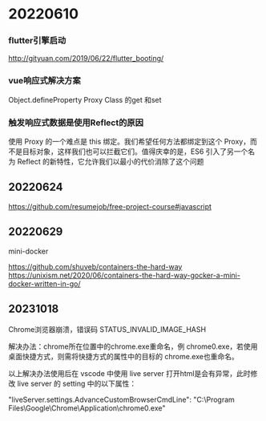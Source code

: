 # 20220610



### flutter引擎启动 

 http://gityuan.com/2019/06/22/flutter_booting/

### vue响应式解决方案

Object.defineProperty
Proxy
Class  的get 和set

### 触发响应式数据是使用Reflect的原因

使用 Proxy 的一个难点是 this 绑定。我们希望任何方法都绑定到这个 Proxy，而不是目标对象，这样我们也可以拦截它们。值得庆幸的是，ES6 引入了另一个名为 Reflect 的新特性，它允许我们以最小的代价消除了这个问题

## 20220624

https://github.com/resumejob/free-project-course#javascript

## 20220629

mini-docker

https://github.com/shuveb/containers-the-hard-way
https://unixism.net/2020/06/containers-the-hard-way-gocker-a-mini-docker-written-in-go/

## 20231018

Chrome浏览器崩溃，错误码 STATUS_INVALID_IMAGE_HASH

解决办法：chrome所在位置中的chrome.exe重命名，例 chrome0.exe，若使用桌面快捷方式，则需将快捷方式的属性中的目标的 chrome.exe也重命名。

以上解决办法使用后在 vscode 中使用 live server 打开html是会有异常，此时修改 live server 的 setting 中的以下属性：

"liveServer.settings.AdvanceCustomBrowserCmdLine": "C:\\Program Files\\Google\\Chrome\\Application\\chrome0.exe"
